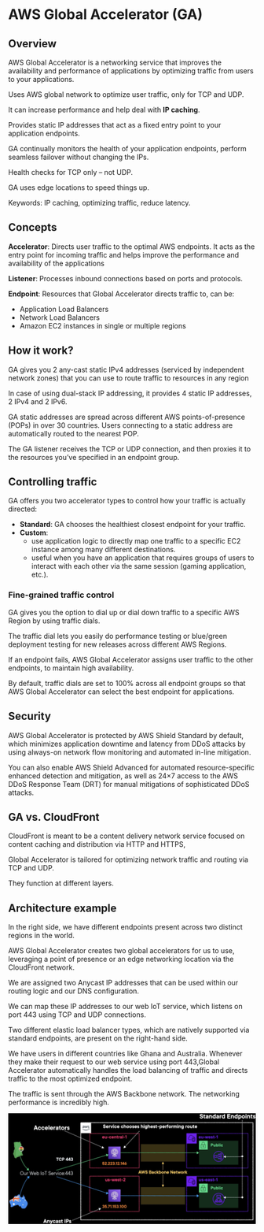 # AWS Global Accelerator (GA)

## Overview

AWS Global Accelerator is a networking service that improves the availability and performance of applications by optimizing traffic from users to your applications.

Uses AWS global network to optimize user traffic, only for TCP and UDP.

It can increase performance and help deal with **IP caching**.

Provides static IP addresses that act as a fixed entry point to your application endpoints.

GA continually monitors the health of your application endpoints, perform seamless failover without changing the IPs.

Health checks for TCP only – not UDP.

GA uses edge locations to speed things up.

Keywords: IP caching, optimizing traffic, reduce latency.


## Concepts

**Accelerator**: Directs user traffic to the optimal AWS endpoints. It acts as the entry point for incoming traffic and helps improve the performance and availability of the applications

**Listener**: Processes inbound connections based on ports and protocols.

**Endpoint**: Resources that Global Accelerator directs traffic to, can be:
- Application Load Balancers
- Network Load Balancers
- Amazon EC2 instances in single or multiple regions


## How it work?

GA gives you 2 any-cast static IPv4 addresses (serviced by independent network zones) that you can use to route traffic to resources in any region

In case of using dual-stack IP addressing, it provides 4 static IP addresses, 2 IPv4 and 2 IPv6.

GA static addresses are spread across different AWS points-of-presence (POPs) in over 30 countries. Users connecting to a static address are automatically routed to the nearest POP.

The GA listener receives the TCP or UDP connection, and then proxies it to the resources you’ve specified in an endpoint group.


## Controlling traffic

GA offers you two accelerator types to control how your traffic is actually directed:
- **Standard**: GA chooses the healthiest closest endpoint for your traffic.
- **Custom**:
  - use application logic to directly map one traffic
to a specific EC2 instance among many different destinations.
  - useful when you have an application that requires groups of users to interact with each other via the same session (gaming application, etc.).

### Fine-grained traffic control

GA gives you the option to dial up or dial down traffic to a specific AWS Region by using traffic dials.

The traffic dial lets you easily do performance testing or blue/green deployment testing for new releases across different AWS Regions.

If an endpoint fails, AWS Global Accelerator assigns user traffic to the other endpoints, to maintain high availability.

By default, traffic dials are set to 100% across all endpoint groups so that AWS Global Accelerator can select the best endpoint for applications.


## Security

AWS Global Accelerator is protected by AWS Shield Standard by default, which minimizes application downtime and latency from DDoS attacks by using always-on network flow monitoring and automated in-line mitigation.

You can also enable AWS Shield Advanced for automated resource-specific enhanced detection and mitigation, as well as 24×7 access to the AWS DDoS Response Team (DRT) for manual mitigations of sophisticated DDoS attacks.


## GA vs. CloudFront

CloudFront is meant to be a content delivery network service
focused on content caching and distribution via HTTP and HTTPS,

Global Accelerator is tailored for optimizing network traffic and routing via TCP and UDP.

They function at different layers.


## Architecture example

In the right side, we have different endpoints present across two distinct regions in the world.

AWS Global Accelerator creates two global accelerators for us to use, leveraging a point of presence or an edge networking location via the CloudFront network.

We are assigned two Anycast IP addresses that can be used within our routing logic and our DNS configuration.

We can map these IP addresses to our web IoT service, which listens on port 443 using TCP and UDP connections.

Two different elastic load balancer types, which are natively supported via standard endpoints, are present on the right-hand side. 

We have users in different countries like Ghana and Australia. Whenever they make their request to our web service using port 443,Global Accelerator automatically handles the load balancing of traffic and directs traffic to the most optimized endpoint.

The traffic is sent through the AWS Backbone network. The networking performance is incredibly high.

![](./images/ga-arch.png)
